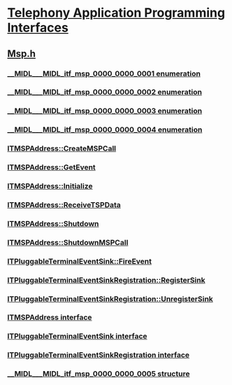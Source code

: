 # [Telephony Application Programming Interfaces](../_tapi3/index.md)
## [Msp.h](index.md)
### [__MIDL___MIDL_itf_msp_0000_0000_0001 enumeration](../msp/ne-msp-__midl___midl_itf_msp_0000_0000_0001.md)
### [__MIDL___MIDL_itf_msp_0000_0000_0002 enumeration](../msp/ne-msp-__midl___midl_itf_msp_0000_0000_0002.md)
### [__MIDL___MIDL_itf_msp_0000_0000_0003 enumeration](../msp/ne-msp-__midl___midl_itf_msp_0000_0000_0003.md)
### [__MIDL___MIDL_itf_msp_0000_0000_0004 enumeration](../msp/ne-msp-__midl___midl_itf_msp_0000_0000_0004.md)
### [ITMSPAddress::CreateMSPCall](../msp/nf-msp-itmspaddress-createmspcall.md)
### [ITMSPAddress::GetEvent](../msp/nf-msp-itmspaddress-getevent.md)
### [ITMSPAddress::Initialize](../msp/nf-msp-itmspaddress-initialize.md)
### [ITMSPAddress::ReceiveTSPData](../msp/nf-msp-itmspaddress-receivetspdata.md)
### [ITMSPAddress::Shutdown](../msp/nf-msp-itmspaddress-shutdown.md)
### [ITMSPAddress::ShutdownMSPCall](../msp/nf-msp-itmspaddress-shutdownmspcall.md)
### [ITPluggableTerminalEventSink::FireEvent](../msp/nf-msp-itpluggableterminaleventsink-fireevent.md)
### [ITPluggableTerminalEventSinkRegistration::RegisterSink](../msp/nf-msp-itpluggableterminaleventsinkregistration-registersink.md)
### [ITPluggableTerminalEventSinkRegistration::UnregisterSink](../msp/nf-msp-itpluggableterminaleventsinkregistration-unregistersink.md)
### [ITMSPAddress interface](../msp/nn-msp-itmspaddress.md)
### [ITPluggableTerminalEventSink interface](../msp/nn-msp-itpluggableterminaleventsink.md)
### [ITPluggableTerminalEventSinkRegistration interface](../msp/nn-msp-itpluggableterminaleventsinkregistration.md)
### [__MIDL___MIDL_itf_msp_0000_0000_0005 structure](../msp/ns-msp-__midl___midl_itf_msp_0000_0000_0005.md)
